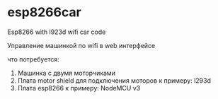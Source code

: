 # esp8266car
Esp8266 with l923d wifi car code

Управление машинкой по wifi в web интерфейсе

что потребуется:
1. Машинка с двумя моторчиками
2. Плата motor shield для подключения моторов к примеру: l293d
3. Плата esp8266 к примеру: NodeMCU v3
